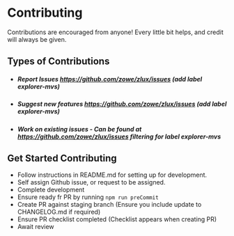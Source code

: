 Contributing
============

Contributions are encouraged from anyone! Every little bit helps, and credit will always be given.

Types of Contributions
----------------------

- ##### Report Issues https://github.com/zowe/zlux/issues (add label explorer-mvs)
- ##### Suggest new features https://github.com/zowe/zlux/issues (add label explorer-mvs)
- ##### Work on existing issues - Can be found at https://github.com/zowe/zlux/issues filtering for label explorer-mvs 


Get Started Contributing
------------------------

- Follow instructions in README.md for setting up for development.
- Self assign Github issue, or request to be assigned.
- Complete development
- Ensure ready fr PR by running `npm run preCommit`
- Create PR against staging branch (Ensure you include update to CHANGELOG.md if required)
- Ensure PR checklist completed (Checklist appears when creating PR)
- Await review

